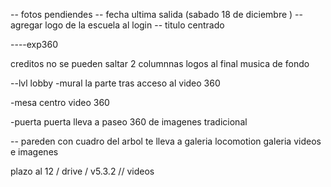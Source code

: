 -- fotos pendiendes 
-- fecha ultima salida (sabado 18 de diciembre )
-- agregar logo de la escuela al login 
-- titulo centrado 


----exp360

creditos no se pueden saltar 2 columnnas logos al final musica de fondo 

--lvl lobby 
-mural la parte tras acceso al video 360

-mesa centro video 360


-puerta
puerta lleva a paseo 360 de imagenes tradicional


-- pareden con cuadro del arbol te lleva a galeria locomotion galeria videos e imagenes 




plazo al 12 / drive / v5.3.2 // videos
